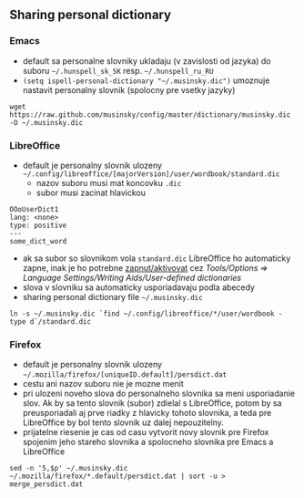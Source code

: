 Sharing personal dictionary
---------------------------
### Emacs
* default sa personalne slovniky ukladaju (v zavislosti od jazyka) do suboru `~/.hunspell_sk_SK` resp. `~/.hunspell_ru_RU`
* `(setq ispell-personal-dictionary "~/.musinsky.dic")` umoznuje nastavit personalny slovnik (spolocny pre vsetky jazyky)
```
wget https://raw.github.com/musinsky/config/master/dictionary/musinsky.dic -O ~/.musinsky.dic
```

### LibreOffice
* default je personalny slovnik ulozeny `~/.config/libreoffice/[majorVersion]/user/wordbook/standard.dic`
  * nazov suboru musi mat koncovku `.dic`
  * subor musi zacinat hlavickou
```
OOoUserDict1
lang: <none>
type: positive
---
some_dict_word
```
* ak sa subor so slovnikom vola `standard.dic` LibreOffice ho automaticky zapne, inak je ho potrebne [zapnut/aktivovat](https://help.libreoffice.org/Common/Writing_Aids/cs) cez *Tools/Options => Language Settings/Writing Aids/User-defined dictionaries*
* slova v slovniku sa automaticky usporiadavaju podla abecedy
* sharing personal dictionary file `~/.musinsky.dic`
```
ln -s ~/.musinsky.dic `find ~/.config/libreoffice/*/user/wordbook -type d`/standard.dic
```

### Firefox
* default je personalny slovnik ulozeny `~/.mozilla/firefox/[uniqueID.default]/persdict.dat`
* cestu ani nazov suboru nie je mozne menit
* pri ulozeni noveho slova do personalneho slovnika sa meni usporiadanie slov. Ak by sa tento slovnik (subor) zdielal s LibreOffice, potom by sa preusporiadali aj prve riadky z hlavicky tohoto slovnika, a teda pre LibreOffice by bol tento slovnik uz dalej nepouzitelny.
* prijatelne riesenie je cas od casu vytvorit novy slovnik pre Firefox spojenim jeho stareho slovnika a spolocneho slovnika pre Emacs a LibreOffice
```
sed -n '5,$p' ~/.musinsky.dic ~/.mozilla/firefox/*.default/persdict.dat | sort -u > merge_persdict.dat
```
